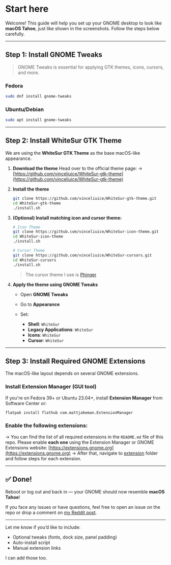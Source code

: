 # Start here

Welcome! This guide will help you set up your GNOME desktop to look like **macOS Tahoe**, just like shown in the screenshots. Follow the steps below carefully.

---

## Step 1: Install GNOME Tweaks

> GNOME Tweaks is essential for applying GTK themes, icons, cursors, and more.

### Fedora

```bash
sudo dnf install gnome-tweaks
```

### Ubuntu/Debian

```bash
sudo apt install gnome-tweaks
```

---

## Step 2: Install WhiteSur GTK Theme

We are using the **WhiteSur GTK Theme** as the base macOS-like appearance.

1. **Download the theme**
   Head over to the official theme page:
   → [https://github.com/vinceliuice/WhiteSur-gtk-theme](https://github.com/vinceliuice/WhiteSur-gtk-theme)

2. **Install the theme**

   ```bash
   git clone https://github.com/vinceliuice/WhiteSur-gtk-theme.git
   cd WhiteSur-gtk-theme
   ./install.sh
   ```

3. **(Optional) Install matching icon and cursor theme:**

   ```bash
   # Icon Theme
   git clone https://github.com/vinceliuice/WhiteSur-icon-theme.git
   cd WhiteSur-icon-theme
   ./install.sh

   # Cursor Theme
   git clone https://github.com/vinceliuice/WhiteSur-cursors.git
   cd WhiteSur-cursors
   ./install.sh
   ```

   > The cursor theme I use is [Phinger](https://github.com/phisch/phinger-cursors)

4. **Apply the theme using GNOME Tweaks**

   - Open **GNOME Tweaks**
   - Go to **Appearance**
   - Set:

     - **Shell**: `WhiteSur`
     - **Legacy Applications**: `WhiteSur`
     - **Icons**: `WhiteSur`
     - **Cursor**: `WhiteSur`

---

## Step 3: Install Required GNOME Extensions

The macOS-like layout depends on several GNOME extensions.

### Install Extension Manager (GUI tool)

If you're on Fedora 39+ or Ubuntu 23.04+, install **Extension Manager** from Software Center or:

```bash
flatpak install flathub com.mattjakeman.ExtensionManager
```

### Enable the following extensions:

→ You can find the list of all required extensions in the `README.md` file of this repo. Please enable **each one** using the Extension Manager or GNOME Extensions website: [https://extensions.gnome.org](https://extensions.gnome.org)
→ After that, navigate to [extension](./extensions/) folder and follow steps for each extension.

---

## ✅ Done!

Reboot or log out and back in — your GNOME should now resemble **macOS Tahoe**!

If you face any issues or have questions, feel free to open an issue on the repo or drop a comment on [my Reddit post](#).

---

Let me know if you’d like to include:

- Optional tweaks (fonts, dock size, panel padding)
- Auto-install script
- Manual extension links

I can add those too.
